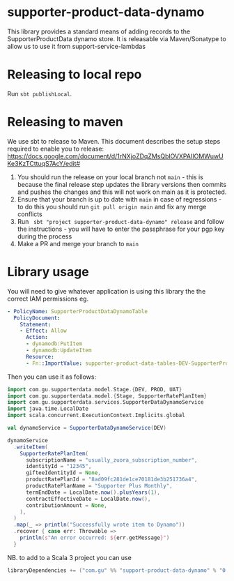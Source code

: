 # supporter-product-data-dynamo
This library provides a standard means of adding records to the SupporterProductData dynamo store. 
It is releasable via Maven/Sonatype to allow us to use it from support-service-lambdas 

Releasing to local repo
==================

Run `sbt publishLocal`.


Releasing to maven
==================

We use sbt to release to Maven. This document describes the setup steps required to enable you to release:
https://docs.google.com/document/d/1rNXjoZDqZMsQblOVXPAIIOMWuwUKe3KzTCttuqS7AcY/edit#

1. You should run the release on your local branch not `main` - this is because the final release step updates the library versions then commits and pushes the changes and this will not work on main as it is protected.
2. Ensure that your branch is up to date with `main` in case of regressions - to do this you should run `git pull origin main` and fix any merge conflicts
3. Run ` sbt "project supporter-product-data-dynamo" release` and follow the instructions - you will have to enter the passphrase for your pgp key during the process
4. Make a PR and merge your branch to `main`

Library usage
=================
You will need to give whatever application is using this library the the correct IAM permissions eg.
```yaml
- PolicyName: SupporterProductDataDynamoTable
  PolicyDocument:
    Statement:
    - Effect: Allow
      Action:
      - dynamodb:PutItem
      - dynamodb:UpdateItem
      Resource:
      - Fn::ImportValue: supporter-product-data-tables-DEV-SupporterProductDataTable
```
Then you can use it as follows:
```scala
import com.gu.supporterdata.model.Stage.{DEV, PROD, UAT}
import com.gu.supporterdata.model.{Stage, SupporterRatePlanItem}
import com.gu.supporterdata.services.SupporterDataDynamoService
import java.time.LocalDate
import scala.concurrent.ExecutionContext.Implicits.global

val dynamoService = SupporterDataDynamoService(DEV)

dynamoService
  .writeItem(
    SupporterRatePlanItem(
      subscriptionName = "usually_zuora_subscription_number",
      identityId = "12345",
      gifteeIdentityId = None,
      productRatePlanId = "8ad09fc281de1ce70181de3b251736a4",
      productRatePlanName = "Supporter Plus Monthly",
      termEndDate = LocalDate.now().plusYears(1),
      contractEffectiveDate = LocalDate.now(),
      contributionAmount = None,
    ),
  )
  .map(_ => println("Successfully wrote item to Dynamo"))
  .recover { case err: Throwable =>
    println(s"An error occurred: ${err.getMessage}")
  }

```

NB. to add to a Scala 3 project you can use

```sbt
libraryDependencies += ("com.gu" %% "support-product-data-dynamo" % "0.2").cross(CrossVersion.for3Use2_13) exclude("com.typesafe.scala-logging", "scala-logging_2.13")
```